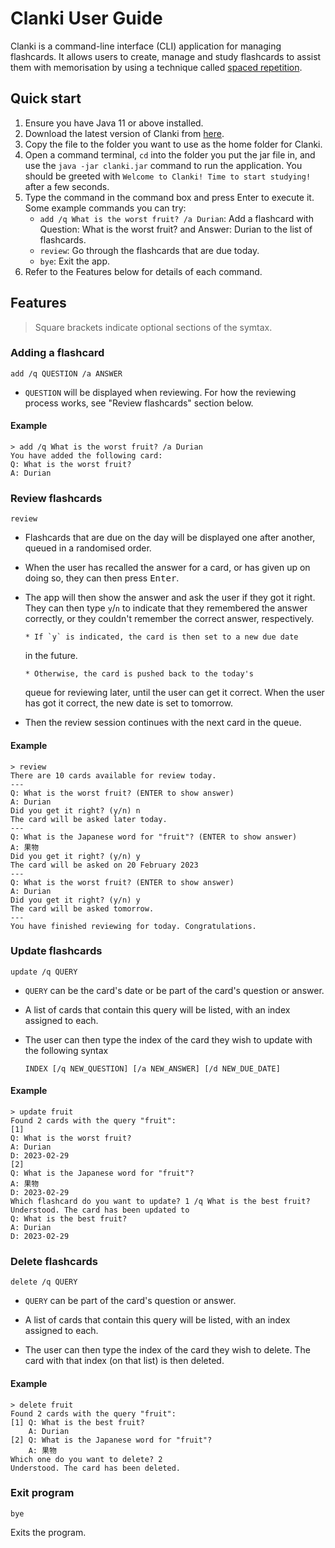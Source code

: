 # Clanki User Guide

Clanki is a command-line interface (CLI) application for managing
flashcards. It allows users to create, manage and study flashcards
to assist them with memorisation by using a technique called
[spaced repetition](https://en.wikipedia.org/wiki/Spaced_repetition).

## Quick start

1. Ensure you have Java 11 or above installed.
2. Download the latest version of Clanki from [here](https://github.com/AY2223S2-CS2113-T15-4/tp/releases/tag/v1.0).
3. Copy the file to the folder you want to use as the home folder for Clanki.
4. Open a command terminal, `cd` into the folder you put the jar file in, and use the `java -jar clanki.jar`
   command to run the application.
   You should be greeted with `Welcome to Clanki! Time to start studying!` after a few seconds.
5. Type the command in the command box and press Enter to execute it.
   Some example commands you can try:
    - `add /q What is the worst fruit? /a Durian`: Add a flashcard with Question: What is the worst fruit?
      and Answer: Durian to the list of flashcards.
    - `review`: Go through the flashcards that are due today.
    - `bye`: Exit the app.
6. Refer to the Features below for details of each command.

## Features

> Square brackets indicate optional sections of the symtax.

### Adding a flashcard

```
add /q QUESTION /a ANSWER
```

- `QUESTION` will be displayed when reviewing. For how the
  reviewing process works, see "Review flashcards" section below.

#### Example

```
> add /q What is the worst fruit? /a Durian
You have added the following card:
Q: What is the worst fruit?
A: Durian
```

### Review flashcards

```
review
```

- Flashcards that are due on the day will be displayed one after
  another, queued in a randomised order.

- When the user has recalled the answer for a card, or has given
  up on doing so, they can then press <kbd>Enter</kbd>.

- The app will then show the answer and ask the user if they got
  it right. They can then type `y`/`n` to indicate that they remembered
  the answer correctly, or they couldn't remember the correct answer,
  respectively.

      * If `y` is indicated, the card is then set to a new due date

  in the future.

      * Otherwise, the card is pushed back to the today's

  queue for reviewing later, until the user can get it correct. When
  the user has got it correct, the new date is set to tomorrow.

- Then the review session continues with the next card in the queue.

#### Example

```
> review
There are 10 cards available for review today.
---
Q: What is the worst fruit? (ENTER to show answer)
A: Durian
Did you get it right? (y/n) n
The card will be asked later today.
---
Q: What is the Japanese word for "fruit"? (ENTER to show answer)
A: 果物
Did you get it right? (y/n) y
The card will be asked on 20 February 2023
---
Q: What is the worst fruit? (ENTER to show answer)
A: Durian
Did you get it right? (y/n) y
The card will be asked tomorrow.
---
You have finished reviewing for today. Congratulations.
```

### Update flashcards

```
update /q QUERY
```

- `QUERY` can be the card's date or be part of the card's question or answer.

- A list of cards that contain this query will be listed, with an
  index assigned to each.

- The user can then type the index of the card they wish to update
  with the following syntax

  ```
  INDEX [/q NEW_QUESTION] [/a NEW_ANSWER] [/d NEW_DUE_DATE]
  ```

#### Example

```
> update fruit
Found 2 cards with the query "fruit":
[1]
Q: What is the worst fruit?
A: Durian
D: 2023-02-29
[2]
Q: What is the Japanese word for "fruit"?
A: 果物
D: 2023-02-29
Which flashcard do you want to update? 1 /q What is the best fruit?
Understood. The card has been updated to
Q: What is the best fruit?
A: Durian
D: 2023-02-29
```

### Delete flashcards

```
delete /q QUERY
```

- `QUERY` can be part of the card's question or answer.

- A list of cards that contain this query will be listed, with an
  index assigned to each.

- The user can then type the index of the card they wish to delete.
  The card with that index (on that list) is then deleted.

#### Example

```
> delete fruit
Found 2 cards with the query "fruit":
[1] Q: What is the best fruit?
    A: Durian
[2] Q: What is the Japanese word for "fruit"?
    A: 果物
Which one do you want to delete? 2
Understood. The card has been deleted.
```

### Exit program

```
bye
```

Exits the program.
